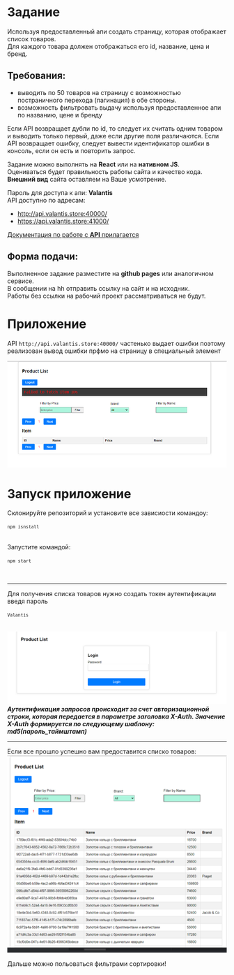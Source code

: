 # Задание

Используя предоставленный апи создать страницу, которая отображает список товаров.  
Для каждого товара должен отображаться его id, название, цена и бренд.

## Требования:
* выводить по 50 товаров на страницу с возможностью постраничного перехода (пагинация) в обе стороны.
* возможность фильтровать выдачу используя предоставленное апи по названию, цене и бренду

Если API возвращает дубли по id, то следует их считать одним товаром и выводить только первый, даже если другие поля различаются.
Если API возвращает ошибку, следует вывести идентификатор ошибки в консоль, если он есть и повторить запрос.

Задание можно выполнять на **React** или на **нативном JS**.  
Оцениваться будет правильность работы сайта и качество кода.  
**Внешний вид** сайта оставляем на Ваше усмотрение.

Пароль для доступа к апи: **Valantis**  
API доступно по адресам:  
* http://api.valantis.store:40000/
* https://api.valantis.store:41000/  


[Документация по работе с **API** прилагается](https://github.com/ValantisJewelry/TestTaskValantis/blob/main/API.md)


## Форма подачи:
Выполненное задание разместите на **github pages** или аналогичном сервисе.  
В сообщении на hh отправить ссылку на сайт и на исходник.  
Работы без ссылки на рабочий проект рассматриваться не будут.

# Приложение 

API `http://api.valantis.store:40000/` частенько выдает ошибки поэтому реализован вывод ошибки прфмо на страницу в специальный элемент

![Ошибка](./img/error.png)

# Запуск приложение
Склонируйте репозиторий и установите все зависиости командоу: <pre><code>`npm isnstall`</code></pre><br>
Запустите командой: <pre><code>`npm start`</code></pre><br>
<hr>

Для получения списка товаров нужно создать токен аутентификации введя пароль <pre><code>`Valantis`</code></pre><br>
![Ошибка](./img/auth.png)
***Аутентификация запросов происходит за счет авторизационной строки, которая передается в параметре заголовка X-Auth. Значение X-Auth формируется по следующему шаблону: md5(пароль_таймштамп)*** <br>
<hr>

Если все прошло успешно вам предоставится списко товаров:
![Ошибка](./img/ok.png)

Дальше можно польоваться фильтрами сортировки! 